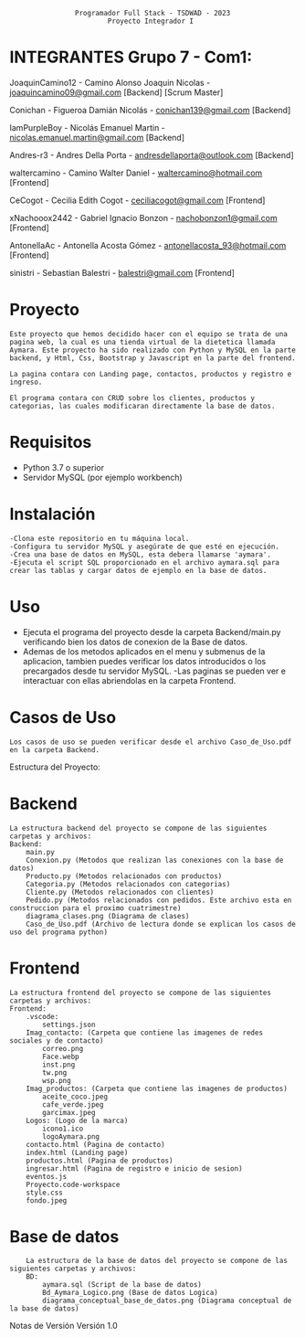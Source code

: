                     Programador Full Stack - TSDWAD - 2023
                            Proyecto Integrador I

# INTEGRANTES Grupo 7 - Com1:

JoaquinCamino12 - Camino Alonso Joaquin Nicolas - joaquincamino09@gmail.com [Backend] [Scrum Master]

Conichan - Figueroa Damián Nicolás - conichan139@gmail.com [Backend]

IamPurpleBoy - Nicolás Emanuel Martin - nicolas.emanuel.martin@gmail.com [Backend]

Andres-r3 - Andres Della Porta - andresdellaporta@outlook.com [Backend]

waltercamino - Camino Walter Daniel - waltercamino@hotmail.com [Frontend]

CeCogot - Cecilia Edith Cogot - ceciliacogot@gmail.com [Frontend]

xNachooox2442 - Gabriel Ignacio Bonzon - nachobonzon1@gmail.com [Frontend]

AntonellaAc - Antonella Acosta Gómez - antonellacosta_93@hotmail.com [Frontend]

sinistri - Sebastian Balestri - balestri@gmail.com [Frontend]

# Proyecto
    Este proyecto que hemos decidido hacer con el equipo se trata de una pagina web, la cual es una tienda virtual de la dietetica llamada Aymara. Este proyecto ha sido realizado con Python y MySQL en la parte backend, y Html, Css, Bootstrap y Javascript en la parte del frontend.

    La pagina contara con Landing page, contactos, productos y registro e ingreso.

    El programa contara con CRUD sobre los clientes, productos y categorias, las cuales modificaran directamente la base de datos.

# Requisitos
   - Python 3.7 o superior
   - Servidor MySQL (por ejemplo workbench)

# Instalación
    -Clona este repositorio en tu máquina local.
    -Configura tu servidor MySQL y asegúrate de que esté en ejecución.
    -Crea una base de datos en MySQL, esta debera llamarse 'aymara'.
    -Ejecuta el script SQL proporcionado en el archivo aymara.sql para crear las tablas y cargar datos de ejemplo en la base de datos.

# Uso
   - Ejecuta el programa del proyecto desde la carpeta Backend/main.py verificando bien los datos de conexion de la Base de datos.
   - Ademas de los metodos aplicados en el menu y submenus de la aplicacion, tambien puedes verificar los datos introducidos o los precargados desde tu servidor MySQL.
   -Las paginas se pueden ver e interactuar con ellas abriendolas en la carpeta Frontend.

# Casos de Uso
    Los casos de uso se pueden verificar desde el archivo Caso_de_Uso.pdf en la carpeta Backend.

Estructura del Proyecto:
# Backend
    La estructura backend del proyecto se compone de las siguientes carpetas y archivos:
    Backend:
        main.py
        Conexion.py (Metodos que realizan las conexiones con la base de datos)
        Producto.py (Metodos relacionados con productos)
        Categoria.py (Metodos relacionados con categorias)
        Cliente.py (Metodos relacionados con clientes)
        Pedido.py (Metodos relacionados con pedidos. Este archivo esta en construccion para el proximo cuatrimestre)
        diagrama_clases.png (Diagrama de clases)
        Caso_de_Uso.pdf (Archivo de lectura donde se explican los casos de uso del programa python)

# Frontend
    La estructura frontend del proyecto se compone de las siguientes carpetas y archivos:
    Frontend:
        .vscode: 
            settings.json
        Imag_contacto: (Carpeta que contiene las imagenes de redes sociales y de contacto)
            correo.png
            Face.webp
            inst.png
            tw.png
            wsp.png
        Imag_productos: (Carpeta que contiene las imagenes de productos)
            aceite_coco.jpeg
            cafe_verde.jpeg
            garcimax.jpeg
        Logos: (Logo de la marca)
            icono1.ico
            logoAymara.png
        contacto.html (Pagina de contacto)
        index.html (Landing page)
        productos.html (Pagina de productos)
        ingresar.html (Pagina de registro e inicio de sesion)
        eventos.js
        Proyecto.code-workspace
        style.css
        fondo.jpeg
# Base de datos
        La estructura de la base de datos del proyecto se compone de las siguientes carpetas y archivos:
        BD:
            aymara.sql (Script de la base de datos)
            Bd_Aymara_Logico.png (Base de datos Logica)
            diagrama_conceptual_base_de_datos.png (Diagrama conceptual de la base de datos)

Notas de Versión
Versión 1.0